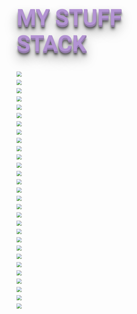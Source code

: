 

<h1 style="font-size: 70px;
                   font-weight: 600;
                   font-family: 'Roboto', sans-serif;
                   color: #b393d3;
                   text-transform: uppercase;
                   text-shadow: 1px 1px 0px #957dad,
                                1px 2px 0px #957dad,
                                1px 3px 0px #957dad,
                                1px 4px 0px #957dad,
                                1px 5px 0px #957dad,
                                1px 6px 0px #957dad,
                                1px 10px 5px rgba(16, 16, 16, 0.5),
                                1px 15px 10px rgba(16, 16, 16, 0.4),
                                1px 20px 30px rgba(16, 16, 16, 0.3),
                                1px 25px 50px rgba(16, 16, 16, 0.2);">My stuff stack</h1>
<div style='display: grid; grid-template-rows: repeat(3, 1fr); gap: 10px;'>
 <img src="https://img.shields.io/badge/ChatGPT-74aa9c?style=for-the-badge&logo=openai&logoColor=white"/>
 <img src="https://img.shields.io/badge/Bootstrap-563D7C?style=for-the-badge&logo=bootstrap&logoColor=white"/>
 <img src="https://img.shields.io/badge/Express%20js-000000?style=for-the-badge&logo=express&logoColor=white"/>
 <img src="https://img.shields.io/badge/fastapi-109989?style=for-the-badge&logo=FASTAPI&logoColor=white"/>
 <img src="https://img.shields.io/badge/Font_Awesome-339AF0?style=for-the-badge&logo=fontawesome&logoColor=white"/>
 <img src="https://img.shields.io/badge/GitHub%20Pages-222222?style=for-the-badge&logo=GitHub%20Pages&logoColor=white"/>
 <img src="https://img.shields.io/badge/jQuery-0769AD?style=for-the-badge&logo=jquery&logoColor=white"/>
 <img src="https://img.shields.io/badge/JWT-000000?style=for-the-badge&logo=JSON%20web%20tokens&logoColor=white"/>
 <img src="https://img.shields.io/badge/next%20js-000000?style=for-the-badge&logo=nextdotjs&logoColor=white"/>
 <img src="https://img.shields.io/badge/React-20232A?style=for-the-badge&logo=react&logoColor=61DAFB"/>
 <img src="https://img.shields.io/badge/npm-CB3837?style=for-the-badge&logo=npm&logoColor=white"/>
 <img src="https://img.shields.io/badge/Postman-FF6C37?style=for-the-badge&logo=Postman&logoColor=white"/>
 <img src="https://img.shields.io/badge/Sass-CC6699?style=for-the-badge&logo=sass&logoColor=white"/>
 <img src="https://img.shields.io/badge/Tailwind_CSS-38B2AC?style=for-the-badge&logo=tailwind-css&logoColor=white"/>
 <img src="https://img.shields.io/badge/Vite-B73BFE?style=for-the-badge&logo=vite&logoColor=FFD62E"/>
 <img src="https://img.shields.io/badge/Webpack-8DD6F9?style=for-the-badge&logo=Webpack&logoColor=white"/>
 <img src="https://img.shields.io/badge/Yarn-2C8EBB?style=for-the-badge&logo=yarn&logoColor=white"/>
 <img src="https://img.shields.io/badge/VSCode-0078D4?style=for-the-badge&logo=visual%20studio%20code&logoColor=white"/>
 <img src="https://img.shields.io/badge/ThreeJs-black?style=for-the-badge&logo=three.js&logoColor=white"/>
 <img src="https://img.shields.io/badge/CSS3-1572B6?style=for-the-badge&logo=css3&logoColor=white"/>
 <img src="https://img.shields.io/badge/HTML5-E34F26?style=for-the-badge&logo=html5&logoColor=white"/>
 <img src="https://img.shields.io/badge/JavaScript-323330?style=for-the-badge&logo=javascript&logoColor=F7DF1E"/>
 <img src="https://img.shields.io/badge/json-5E5C5C?style=for-the-badge&logo=json&logoColor=white"/>
 <img src="https://img.shields.io/badge/Pandas-2C2D72?style=for-the-badge&logo=pandas&logoColor=white"/>
 <img src="https://img.shields.io/badge/Python-FFD43B?style=for-the-badge&logo=python&logoColor=blue"/>
 <img src="https://img.shields.io/badge/eslint-3A33D1?style=for-the-badge&logo=eslint&logoColor=white"/>
 <img src="https://img.shields.io/badge/prettier-1A2C34?style=for-the-badge&logo=prettier&logoColor=F7BA3E"/>
 <img src="https://img.shields.io/badge/MongoDB-4EA94B?style=for-the-badge&logo=mongodb&logoColor=white"/>
 <img src="https://img.shields.io/badge/Vercel-000000?style=for-the-badge&logo=vercel&logoColor=white"/>

</div>
 	
<!--
**lenzwa/lenzwa** is a ✨ _special_ ✨ repository because its `README.md` (this file) appears on your GitHub profile.

Here are some ideas to get you started:

- 🔭 I’m currently working on ...
- 🌱 I’m currently learning ...
- 👯 I’m looking to collaborate on ...
- 🤔 I’m looking for help with ...
- 💬 Ask me about ...
- 📫 How to reach me: ...
- 😄 Pronouns: ...
- ⚡ Fun fact: ...
-->
